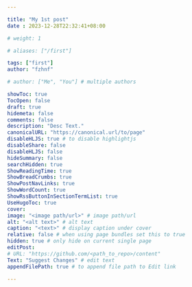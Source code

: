```yaml
---

title: "My 1st post"
date : 2023-12-28T22:32:41+08:00

# weight: 1

# aliases: ["/first"]

tags: ["first"]
author: "fzhnf"

# author: ["Me", "You"] # multiple authors

showToc: true
TocOpen: false
draft: true
hidemeta: false
comments: false
description: "Desc Text."
canonicalURL: "https://canonical.url/to/page"
disableHLJS: true # to disable highlightjs
disableShare: false
disableHLJS: false
hideSummary: false
searchHidden: true
ShowReadingTime: true
ShowBreadCrumbs: true
ShowPostNavLinks: true
ShowWordCount: true
ShowRssButtonInSectionTermList: true
UseHugoToc: true
cover:
image: "<image path/url>" # image path/url
alt: "<alt text>" # alt text
caption: "<text>" # display caption under cover
relative: false # when using page bundles set this to true
hidden: true # only hide on current single page
editPost:
# URL: "https://github.com/<path_to_repo>/content"
Text: "Suggest Changes" # edit text
appendFilePath: true # to append file path to Edit link

---
```

